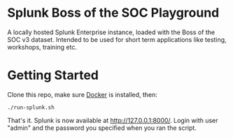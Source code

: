 # Splunk Boss of the SOC Playground

A locally hosted Splunk Enterprise instance, loaded with the Boss of the SOC v3 dataset. Intended to be used for short term applications like testing, workshops, training etc.

# Getting Started
Clone this repo, make sure [Docker](https://docs.docker.com/desktop/) is installed, then:
```
./run-splunk.sh
```

That's it. Splunk is now available at http://127.0.0.1:8000/. Login with user "admin" and the password you specified when you ran the script.

